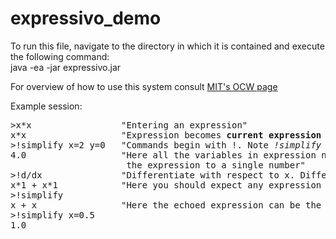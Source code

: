 # expressivo_demo
To run this file, navigate to the directory in which it is contained and execute the following command:<br>
java -ea -jar expressivo.jar

For overview of how to use this system consult <a href="https://ocw.mit.edu/ans7870/6/6.005/s16/psets/ps3/#overview">MIT's OCW page</a>

Example session:
<pre>
>x*x                 "Entering an expression"
x*x                  "Expression becomes <b>current expression</b> and is echoed back"
>!simplify x=2 y=0   "Commands begin with !. Note <i>!simplify</i> does not change the current expression"
4.0                  "Here all the variables in expression namely x are assigned so <i>!simplify</i> evaluates 
                      the expression to a single number"
>!d/dx               "Differentiate with respect to x. Differentiation changes the <b>current expression</b>"
x*1 + x*1            "Here you should expect any expression equivalent to the one presented"
>!simplify
x + x                "Here the echoed expression can be the one shown 'x+x' or any equivalent expression, maybe '2*x'" 
>!simplify x=0.5
1.0
</pre>
